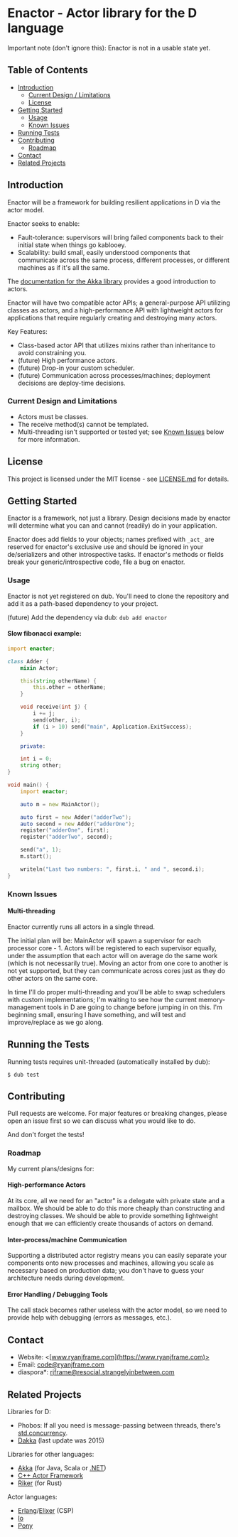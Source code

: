 # Enactor - Actor library for the D language

Important note (don't ignore this): Enactor is not in a usable state yet.

## Table of Contents

* [Introduction](#introduction)
    * [Current Design / Limitations](#current-design-and-limitations)
    * [License](#license)
* [Getting Started](#getting-started)
    * [Usage](#usage)
    * [Known Issues](#known-issues)
* [Running Tests](#running-the-tests)
* [Contributing](#contributing)
    * [Roadmap](#roadmap)
* [Contact](#contact)
* [Related Projects](#related-projects)

## Introduction

Enactor will be a framework for building resilient applications in D via the
actor model.

Enactor seeks to enable:
- Fault-tolerance: supervisors will bring failed components back to their
  initial state when things go kablooey.
- Scalability: build small, easily understood components that communicate across
  the same process, different processes, or different machines as if it's all
  the same.

The [documentation for the Akka
library](https://doc.akka.io/docs/akka/current/guide/actors-intro.html) provides
a good introduction to actors.

Enactor will have two compatible actor APIs; a general-purpose API utilizing
classes as actors, and a high-performance API with lightweight actors for
applications that require regularly creating and destroying many actors.

Key Features:
- Class-based actor API that utilizes mixins rather than inheritance to avoid
  constraining you.
- (future) High performance actors.
- (future) Drop-in your custom scheduler.
- (future) Communication across processes/machines; deployment decisions are
  deploy-time decisions.


### Current Design and Limitations

- Actors must be classes.
- The receive method(s) cannot be templated.
- Multi-threading isn't supported or tested yet; see
  [Known Issues](#known-issues) below for more information.


## License

This project is licensed under the MIT license - see [LICENSE.md](LICENSE.md)
for details.


## Getting Started

Enactor is a framework, not just a library. Design decisions made by enactor
will determine what you can and cannot (readily) do in your application.

Enactor does add fields to your objects; names prefixed with `_act_`
are reserved for enactor's exclusive use and should be ignored in your
de/serializers and other introspective tasks. If enactor's methods or fields
break your generic/introspective code, file a bug on enactor.

### Usage

Enactor is not yet registered on dub. You'll need to clone the repository and
add it as a path-based dependency to your project.

(future) Add the dependency via dub: `dub add enactor`


#### Slow fibonacci example:

```d
import enactor;

class Adder {
    mixin Actor;

    this(string otherName) {
        this.other = otherName;
    }

    void receive(int j) {
        i += j;
        send(other, i);
        if (i > 10) send("main", Application.ExitSuccess);
    }

    private:

    int i = 0;
    string other;
}

void main() {
    import enactor;

    auto m = new MainActor();

    auto first = new Adder("adderTwo");
    auto second = new Adder("adderOne");
    register("adderOne", first);
    register("adderTwo", second);

    send("a", 1);
    m.start();

    writeln("Last two numbers: ", first.i, " and ", second.i);
}
```


### Known Issues

#### Multi-threading

Enactor currently runs all actors in a single thread.

The initial plan will be: MainActor will spawn a supervisor for each processor
core - 1. Actors will be registered to each supervisor equally, under the
assumption that each actor will on average do the same work (which is not
necessarily true). Moving an actor from one core to another is not yet
supported, but they can communicate across cores just as they do other actors on
the same core.

In time I'll do proper multi-threading and you'll be able to swap schedulers
with custom implementations; I'm waiting to see how the current memory-management
tools in D are going to change before jumping in on this. I'm  beginning small,
ensuring I have something, and will test and improve/replace as we go along.


## Running the Tests

Running tests requires unit-threaded (automatically installed by dub):

```shell
$ dub test
```


## Contributing

Pull requests are welcome. For major features or breaking changes, please open
an issue first so we can discuss what you would like to do.

And don't forget the tests!


### Roadmap

My current plans/designs for:

#### High-performance Actors

At its core, all we need for an "actor" is a delegate with private state
and a mailbox. We should be able to do this more cheaply than constructing and
destroying classes. We should be able to provide something lightweight enough
that we can efficiently create thousands of actors on demand.

#### Inter-process/machine Communication

Supporting a distributed actor registry means you can easily separate your
components onto new processes and machines, allowing you scale as necessary
based on production data; you don't have to guess your architecture needs during
development.


#### Error Handling / Debugging Tools

The call stack becomes rather useless with the actor model, so we need to
provide help with debugging (errors as messages, etc.).


## Contact

- Website: <[www.ryanjframe.com](https://www.ryanjframe.com)>
- Email: <code@ryanjframe.com>
- diaspora*: <rjframe@resocial.strangelyinbetween.com>

## Related Projects

Libraries for D:

- Phobos: If all you need is message-passing between threads, there's
  [std.concurrency](https://dlang.org/phobos/std_concurrency.html).
- [Dakka](http://code.dlang.org/packages/dakka) (last update was 2015)

Libraries for other languages:

- [Akka](https://akka.io) (for Java, Scala or [.NET](https://getakka.net))
- [C++ Actor Framework](https://actor-framework.org)
- [Riker](https://riker.rs) (for Rust)

Actor languages:

- [Erlang](https://www.erlang.org)/[Elixer](https://elixir-lang.org) (CSP)
- [Io](http://iolanguage.org)
- [Pony](https://www.ponylang.io)

